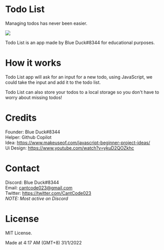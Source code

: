 # Todo List
Managing todos has never been easier.

<img src="https://cdn.discordapp.com/attachments/926076797735563296/937439701269372959/unknown.png">

Todo List is an app made by Blue Duck#8344 for educational purposes.

# How it works

Todo List app will ask for an input for a new todo, using JavaScript, we could take the input and add it to the todo list.

Todo List can also store your todos to a local storage so you don't have to worry about missing todos!

# Credits
Founder: Blue Duck#8344<br>
Helper: Github Copilot<br>
Idea: https://www.makeuseof.com/javascript-beginner-project-ideas/<br>
Ui Design: https://www.youtube.com/watch?v=ykuD2QOZkhc

# Contact
Discord: Blue Duck#8344<br>
Email: cantcode023@gmail.com<br>
Twitter: https://twitter.com/CantCode023<br>
*NOTE: Most active on Discord*

# License
MIT License.

Made at 4:17 AM (GMT+8) 31/1/2022 
